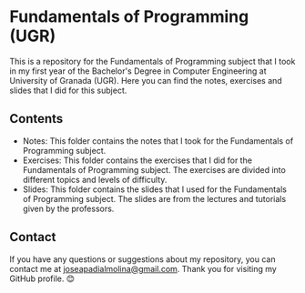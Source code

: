 # Fundamentals of Programming (UGR)

This is a repository for the Fundamentals of Programming subject that I took in my first year of the Bachelor's Degree in Computer Engineering at University of Granada (UGR). Here you can find the notes, exercises and slides that I did for this subject.

## Contents

- Notes: This folder contains the notes that I took for the Fundamentals of Programming subject.
- Exercises: This folder contains the exercises that I did for the Fundamentals of Programming subject. The exercises are divided into different topics and levels of difficulty.
- Slides: This folder contains the slides that I used for the Fundamentals of Programming subject. The slides are from the lectures and tutorials given by the professors.

## Contact

If you have any questions or suggestions about my repository, you can contact me at joseapadialmolina@gmail.com. Thank you for visiting my GitHub profile. 😊
